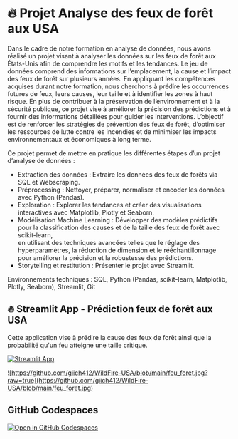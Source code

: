 # 🔥 Projet Analyse des feux de forêt aux USA

Dans le cadre de notre formation en analyse de données, nous avons réalisé un projet visant à analyser les données sur les feux de forêt aux États-Unis afin de comprendre les motifs et les tendances. Le jeu de données comprend des informations sur l’emplacement, la cause et l’impact des feux de forêt sur plusieurs années. En appliquant les compétences acquises durant notre formation, nous cherchons à prédire les occurrences futures de feux, leurs causes, leur taille et à identifier les zones à haut risque. En plus de contribuer à la préservation de l’environnement et à la sécurité publique, ce projet vise à améliorer la précision des prédictions et à fournir des informations détaillées pour guider les interventions. L’objectif est de renforcer les stratégies de prévention des feux de forêt, d’optimiser les ressources de lutte contre les incendies et de minimiser les impacts environnementaux et économiques à long terme.

Ce projet permet de mettre en pratique les différentes étapes d’un projet d’analyse de données :

- Extraction des données : Extraire les données des feux de forêts via SQL et Webscraping.
- Préprocessing : Nettoyer, préparer, normaliser et encoder les données avec Python (Pandas).
- Exploration : Explorer les tendances et créer des visualisations interactives avec Matplotlib, Plotly et Seaborn.
- Modélisation Machine Learning : Développer des modèles prédictifs pour la classification des causes et de la taille des feux de forêt avec scikit-learn,    
                                en utilisant des techniques avancées telles que le réglage des hyperparamètres, la réduction de dimension et le rééchantillonnage pour améliorer la précision et la robustesse des prédictions.
- Storytelling et restitution : Présenter le projet avec Streamlit.

Environnements techniques : SQL, Python (Pandas, scikit-learn, Matplotlib, Plotly, Seaborn), Streamlit, Git

## 🔥 Streamlit App - Prédiction feux de forêt aux USA 
Cette application vise à prédire la cause des feux de forêt ainsi que la probabilité qu'un feu atteigne une taille critique.

[![Streamlit App](https://static.streamlit.io/badges/streamlit_badge_black_white.svg)](https://wildfire-usa.streamlit.app/)

![https://github.com/giich412/WildFire-USA/blob/main/feu_foret.jpg?raw=true](https://github.com/giich412/WildFire-USA/blob/main/feu_foret.jpg)

## GitHub Codespaces
[![Open in GitHub Codespaces](https://github.com/codespaces/badge.svg)](https://codespaces.new/streamlit/app-starter-kit?quickstart=1)

